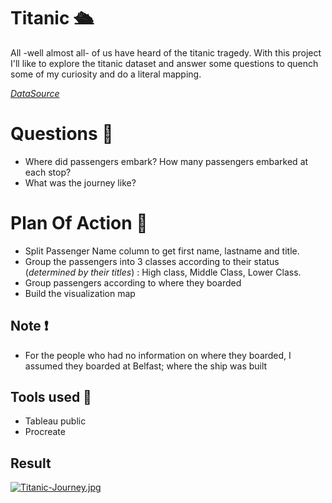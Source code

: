# Titanic 🛳️
All -well almost all- of us have heard of the titanic tragedy. With this project I'll like to explore the titanic dataset and answer some questions to quench some of my curiosity and do a literal mapping.

[_DataSource_](https://gist.githubusercontent.com/michhar/2dfd2de0d4f8727f873422c5d959fff5/raw/fa71405126017e6a37bea592440b4bee94bf7b9e/titanic.csv)

# Questions 🙋
- Where did passengers embark? How many passengers embarked at each stop?
- What was the journey like?

# Plan Of Action 📅
- Split Passenger Name column to get first name, lastname and title.
- Group the passengers into 3 classes according to their status (_determined by their titles_) : High class, Middle Class, Lower Class.
- Group passengers according to where they boarded
- Build the visualization map

## Note ❗
- For the people who had no information on where they boarded, I assumed they boarded at Belfast; where the ship was built


## Tools used 🧰
- Tableau public
- Procreate 

## Result
[![Titanic-Journey.jpg](https://i.postimg.cc/HLDnvbCd/Titanic-Final.jpg)](https://github.com/lagom-QB/Titanic/blob/main/Titanic_Final.jpg)
